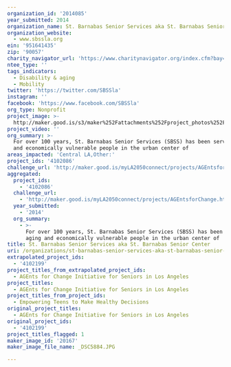 ```yaml
---
organization_id: '2014085'
year_submitted: 2014
organization_name: St. Barnabas Senior Services aka St. Barnabas Senior Center
organization_website:
  - www.sbssla.org
ein: '951641435'
zip: '90057'
charity_navigator_url: 'https://www.charitynavigator.org/index.cfm?bay=search.profile&ein=951641435'
ntee_type: ''
tags_indicators:
  - Disability & aging
  - Mobility
twitter: 'https://twitter.com/SBSSla'
instagram: ''
facebook: 'https://www.facebook.com/SBSSla'
org_type: Nonprofit
project_image: >-
  http://maker.good.is/s3/maker%252Fattachments%252Fproject_photos%252Fimages%252F20167%252Fdisplay%252F_DSC5884.JPG=c570x385
project_video: ''
org_summary: >-
  For over 100 years, St. Barnabas Senior Services (SBSS) has been serving aging
  and economically vulnerable people in the urban center of
areas_impacted: 'Central LA,Other:'
project_ids: '4102086'
challenge_url: 'http://maker.good.is/myLA2050connect/projects/AGEntsforChange.html'
aggregated:
  project_ids:
    - '4102086'
  challenge_url:
    - 'http://maker.good.is/myLA2050connect/projects/AGEntsforChange.html'
  year_submitted:
    - '2014'
  org_summary:
    - >-
      For over 100 years, St. Barnabas Senior Services (SBSS) has been serving
      aging and economically vulnerable people in the urban center of
title: St. Barnabas Senior Services aka St. Barnabas Senior Center
uri: /organizations/st-barnabas-senior-services-aka-st-barnabas-senior-center/
extrapolated_project_ids:
  - '4102199'
project_titles_from_extrapolated_project_ids:
  - AGEnts for Change Initiative for Seniors in Los Angeles
project_titles:
  - AGEnts for Change Initiative for Seniors in Los Angeles
project_titles_from_project_ids:
  - Empowering Teens to Make Healthy Decisions
original_project_titles:
  - AGEnts for Change Initiative for Seniors in Los Angeles
original_project_ids:
  - '4102199'
project_titles_flagged: 1
maker_image_id: '20167'
maker_image_file_name: _DSC5884.JPG

---
```

